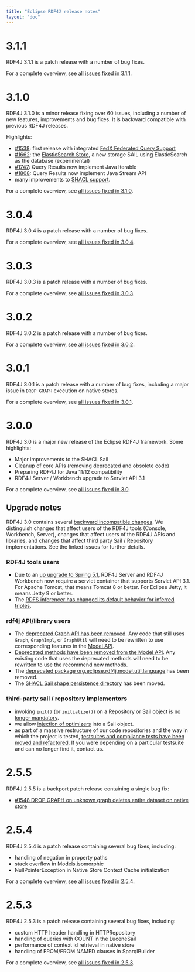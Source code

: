 ```yaml
---
title: "Eclipse RDF4J release notes"
layout: "doc"
---
```

# 3.1.1 

RDF4J 3.1.1 is a patch release with a number of bug fixes.

For a complete overview, see [all issues fixed in 3.1.1](https://github.com/eclipse/rdf4j/milestone/46?closed=1).

# 3.1.0

RDF4J 3.1.0 is a minor release fixing over 60 issues, including a number of new
features, improvements and bug fixes. It is backward compatible with previous
RDF4J releases.

Highlights:

- [#1538](https://github.com/eclipse/rdf4j/issues/1538): first release with integrated [FedX Federated Query Support](/documentation/programming/federation/)
- [#1662](https://github.com/eclipse/rdf4j/issues/1662): the [ElasticSearch Store](/documentation/programming/repository/#elasticserch-rdf-repository), a new storage SAIL using ElasticSearch as the database (experimental)
- [#1747](https://github.com/eclipse/rdf4j/issues/1747): Query Results now implement Java Iterable 
- [#1808](https://github.com/eclipse/rdf4j/issues/1808): Query Results now implement Java Stream API
- many improvements to [SHACL support](/documentation/programming/shacl/).

For a complete overview, see [all issues fixed in 3.1.0](https://github.com/eclipse/rdf4j/milestone/39?closed=1).

# 3.0.4 

RDF4J 3.0.4 is a patch release with a number of bug fixes.

For a complete overview, see [all issues fixed in 3.0.4](https://github.com/eclipse/rdf4j/milestone/45?closed=1).

# 3.0.3 

RDF4J 3.0.3 is a patch release with a number of bug fixes.

For a complete overview, see [all issues fixed in 3.0.3](https://github.com/eclipse/rdf4j/milestone/44?closed=1).

# 3.0.2 

RDF4J 3.0.2 is a patch release with a number of bug fixes.

For a complete overview, see [all issues fixed in 3.0.2](https://github.com/eclipse/rdf4j/milestone/43?closed=1).

# 3.0.1 

RDF4J 3.0.1 is a patch release with a number of bug fixes, including a major issue in `DROP GRAPH` execution on native stores.

For a complete overview, see [all issues fixed in 3.0.1](https://github.com/eclipse/rdf4j/milestone/41?closed=1).

# 3.0.0

RDF4J 3.0 is a major new release of the Eclipse RDF4J framework. Some highlights:

- Major improvements to the SHACL Sail
- Cleanup of core APIs (removing deprecated and obsolete code)
- Preparing RDF4J for Java 11/12 compatibility
- RDF4J Server / Workbench upgrade to Servlet API 3.1

For a complete overview, see [all issues fixed in 3.0](https://github.com/eclipse/rdf4j/milestone/17?closed=1).

## Upgrade notes

RDF4J 3.0 contains several [backward incompatible changes](https://github.com/eclipse/rdf4j/issues?utf8=%E2%9C%93&q=is%3Aissue+label%3A%22Not+backwards+compatible%22+-label%3A%22wontfix%22+milestone%3A3.0.0). We distinguish changes that affect users of the RDF4J tools (Console, Workbench, Server), changes that affect users of the RDF4J APIs and libraries, and changes that affect third party Sail / Repository implementations. See the linked issues for further details.

### RDF4J tools users

- Due to an [up upgrade to Spring 5.1](https://github.com/eclipse/rdf4j/issues/1343), RDF4J Server and RDF4J Workbench now require a servlet container that supports Servlet API 3.1. For Apache Tomcat, that means Tomcat 8 or better. For Eclipse Jetty, it means Jetty 9 or better.
- The [RDFS inferencer has changed its default behavior for inferred triples](https://github.com/eclipse/rdf4j/issues/1227). 

### rdf4j API/library users

- The [deprecated Graph API has been removed](https://github.com/eclipse/rdf4j/issues/389). Any code that still uses `Graph`, `GraphImpl`, or `GraphUtil` will need to be rewritten to use corresponding features in the [Model API](https://rdf4j.eclipse.org/documentation/programming/model/#the-model-interface).
- [Deprecated methods have been removed from the Model API](https://github.com/eclipse/rdf4j/issues/748). Any existing code that uses the deprecated methods will need to be rewritten to use the recommend new methods.
- The [deprecated package org.eclipse.rdf4j.model.util.language](https://github.com/eclipse/rdf4j/issues/675) has been removed.
- The [SHACL Sail shape persistence directory](https://github.com/eclipse/rdf4j/issues/1504) has been moved.

### third-party sail / repository implementors

- invoking `init()` (or `initialize()`) on a Repository or Sail object is [no longer mandatory](https://github.com/eclipse/rdf4j/issues/1223). 
- we allow [injection of optimizers](https://github.com/eclipse/rdf4j/issues/1280) into a Sail object. 
- as part of a massive restructure of our code repositories and the way in which the project is tested, [testsuites and compliance tests have been moved and refactored](https://github.com/eclipse/rdf4j/issues/1236). If you were depending on a particular testsuite and can no longer find it, contact us. 

# 2.5.5 

RDF4J 2.5.5 is a backport patch release containing a single bug fix:

- [#1548 DROP GRAPH on unknown graph deletes entire dataset on native store](https://github.com/eclipse/rdf4j/issues/1548) 

# 2.5.4

RDF4J 2.5.4 is a patch release containing several bug fixes, including:

- handling of negation in property paths
- stack overflow in Models.isomorphic
- NullPointerException in Native Store Context Cache initialization 

For a complete overview, see [all issues fixed in 2.5.4](https://github.com/eclipse/rdf4j/milestone/40?closed=1).

# 2.5.3

RDF4J 2.5.3 is a patch release containing several bug fixes, including:

- custom HTTP header handling in HTTPRepository
- handling of queries with COUNT in the LuceneSail
- performance of context id retrieval in native store
- handling of FROM/FROM NAMED clauses in SparqlBuilder

For a complete overview, see [all issues fixed in 2.5.3](https://github.com/eclipse/rdf4j/milestone/37?closed=1).
